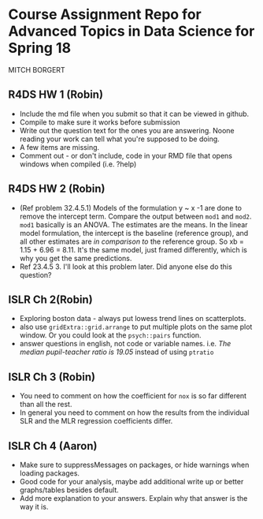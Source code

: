 # Course Assignment Repo for Advanced Topics in Data Science for Spring 18

MITCH BORGERT

## R4DS HW 1 (Robin)
* Include the md file when you submit so that it can be viewed in github. 
* Compile to make sure it works before submission
* Write out the question text for the ones you are answering. Noone reading your work can tell what you're supposed to be doing. 
* A few items are missing. 
* Comment out - or don't include, code in your RMD file that opens windows when compiled (i.e. ?help)

## R4DS HW 2 (Robin)
* (Ref problem 32.4.5.1) Models of the formulation y ~ x -1 are done to remove the intercept term. Compare the output between `mod1` and `mod2`. `mod1` basically is an ANOVA. The estimates are the means. In the linear model formulation, the intercept is the baseline (reference group), and all other estimates are _in comparison to_ the reference group. So xb = 1.15 + 6.96 = 8.11. It's the same model, just framed differently, which is why you get the same predictions. 
* Ref 23.4.5 3. I'll look at this problem later. Did anyone else do this question? 

## ISLR Ch 2(Robin)
* Exploring boston data - always put lowess trend lines on scatterplots. 
* also use `gridExtra::grid.arrange` to put multiple plots on the same plot window. Or you could look at the `psych::pairs` function.
* answer questions in english, not code or variable names. i.e. _The median pupil-teacher ratio is 19.05_ instead of using `ptratio`

## ISLR Ch 3 (Robin)
* You need to comment on how the coefficient for `nox` is so far different than all the rest. 
* In general you need to comment on how the results from the individual SLR and the MLR regression coefficients differ. 

## ISLR Ch 4 (Aaron)
* Make sure to suppressMessages on packages, or hide warnings when loading packages.
* Good code for your analysis, maybe add additional write up or better graphs/tables besides default.
* Add more explanation to your answers. Explain why that answer is the way it is.